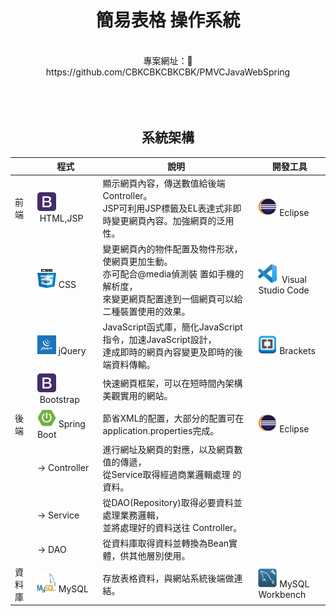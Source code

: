 <h1 align="center">簡易表格 操作系統</h1>
<br>
<div align="center">專案網址：</div>
<div align="center">https://github.com/CBKCBKCBKCBK/PMVCJavaWebSpring</div>
<br><br><br>
<h2 align="center">系統架構</h2>


&nbsp; | 程式 | 說明 | 開發工具
-- | --- | --- | ---
前端 | <img src="https://github.com/CBKCBKCBKCBK/PMVCJavaWebSpring/blob/master/readme_resources/Bootstrap.jpg" width="30" height="30">&nbsp;HTML,JSP | 顯⽰網⾴內容，傳送數值給後端Controller。<br>JSP可利⽤JSP標籤及EL表達式非即 時變更網⾴內容。加強網⾴的泛⽤性。 | <img src="https://github.com/CBKCBKCBKCBK/PMVCJavaWebSpring/blob/master/readme_resources/Eclipse.jpg" width="30" height="30">&nbsp;Eclipse
&nbsp; | <img src="https://github.com/CBKCBKCBKCBK/PMVCJavaWebSpring/blob/master/readme_resources/css.jpg" width="30" height="30">&nbsp;CSS | 變更網⾴內的物件配置及物件形狀，使網⾴更加⽣動。<br>亦可配合@media偵測裝 置如⼿機的解析度，<br>來變更網⾴配置達到⼀個網⾴可以給⼆種裝置使⽤的效果。 | <img src="https://github.com/CBKCBKCBKCBK/PMVCJavaWebSpring/blob/master/readme_resources/VSCode.jpg" width="30" height="30">&nbsp; Visual Studio Code
&nbsp; | <img src="https://github.com/CBKCBKCBKCBK/PMVCJavaWebSpring/blob/master/readme_resources/jQuery.jpg" width="30" height="30">&nbsp;jQuery | JavaScript函式庫，簡化JavaScript指令，加速JavaScript設計，<br>達成即時的網⾴內容變更及即時的後端資料傳輸。 | <img src="https://github.com/CBKCBKCBKCBK/PMVCJavaWebSpring/blob/master/readme_resources/Brackets.jpg" width="30" height="30">&nbsp;Brackets
&nbsp; | <img src="https://github.com/CBKCBKCBKCBK/PMVCJavaWebSpring/blob/master/readme_resources/Bootstrap.jpg" width="30" height="30">&nbsp;Bootstrap | 快速網⾴框架，可以在短時間內架構美觀實⽤的網站。 |&nbsp;
後端 | <img src="https://github.com/CBKCBKCBKCBK/PMVCJavaWebSpring/blob/master/readme_resources/SpringBoot.jpg" width="30" height="30">&nbsp;Spring Boot | 節省XML的配置，⼤部分的配置可在application.properties完成。 | <img src="https://github.com/CBKCBKCBKCBK/PMVCJavaWebSpring/blob/master/readme_resources/Eclipse.jpg" width="30" height="30">&nbsp;Eclipse
&nbsp; | &rarr;&nbsp;Controller | 進⾏網址及網⾴的對應，以及網⾴數值的傳遞，<br>從Service取得經過商業邏輯處理 的資料。 | &nbsp;
&nbsp; | &rarr;&nbsp;Service | 從DAO(Repository)取得必要資料並處理業務邏輯，<br>並將處理好的資料送往 Controller。 | &nbsp;
&nbsp; | &rarr;&nbsp;DAO | 從資料庫取得資料並轉換為Bean實體，供其他層別使⽤。 | &nbsp;
資料庫 | <img src="https://github.com/CBKCBKCBKCBK/PMVCJavaWebSpring/blob/master/readme_resources/MySQL.jpg" width="30" height="30">&nbsp;MySQL | 存放表格資料，與網站系統後端做連結。 | <img src="https://github.com/CBKCBKCBKCBK/PMVCJavaWebSpring/blob/master/readme_resources/MySQL_WB.jpg" width="30" height="30">&nbsp;MySQL Workbench
